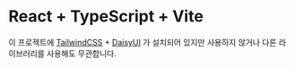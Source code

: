 # React + TypeScript + Vite

이 프로젝트에 [TailwindCSS](https://tailwindcss.com/) + [DaisyUI](https://daisyui.com/) 가 설치되어 있지만 사용하지 않거나 다른 라이브러리를 사용해도 무관합니다.
